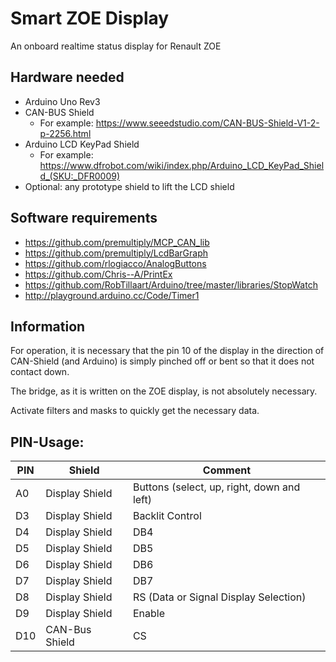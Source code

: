 # Smart ZOE Display
An onboard realtime status display for Renault ZOE

## Hardware needed
* Arduino Uno Rev3
* CAN-BUS Shield 
    * For example: https://www.seeedstudio.com/CAN-BUS-Shield-V1-2-p-2256.html
* Arduino LCD KeyPad Shield
    * For example: https://www.dfrobot.com/wiki/index.php/Arduino_LCD_KeyPad_Shield_(SKU:_DFR0009)
* Optional: any prototype shield to lift the LCD shield

## Software requirements
* https://github.com/premultiply/MCP_CAN_lib
* https://github.com/premultiply/LcdBarGraph 
* https://github.com/rlogiacco/AnalogButtons
* https://github.com/Chris--A/PrintEx
* https://github.com/RobTillaart/Arduino/tree/master/libraries/StopWatch
* http://playground.arduino.cc/Code/Timer1

## Information
For operation, it is necessary that the pin 10 of the display in the direction of CAN-Shield (and Arduino) is simply pinched off or bent so that it does not contact down.

The bridge, as it is written on the ZOE display, is not absolutely necessary.

Activate filters and masks to quickly get the necessary data.

## PIN-Usage:
PIN | Shield | Comment
| --- | --- | --- |
| A0 | Display Shield | Buttons (select, up, right, down and left) |
| D3 | Display Shield | Backlit Control |
| D4 | Display Shield | DB4 |
| D5 | Display Shield | DB5 |
| D6 | Display Shield | DB6 |
| D7 | Display Shield | DB7 |
| D8 | Display Shield | RS (Data or Signal Display Selection) |
| D9 | Display Shield | Enable |
| D10 | CAN-Bus Shield | CS |
